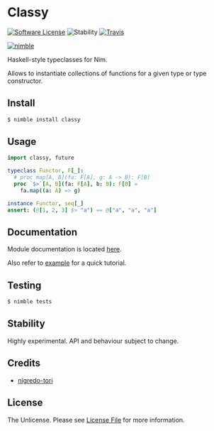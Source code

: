 # Classy

[![Software License][ico-license]](license.md)
![Stability][ico-stability]
[![Travis][ico-travis]](https://travis-ci.org/nigredo-tori/classy)

[![nimble](https://raw.githubusercontent.com/yglukhov/nimble-tag/master/nimble_js.png)](https://github.com/yglukhov/nimble-tag)

Haskell-style typeclasses for Nim.

Allows to instantiate collections of functions for a given type or type constructor.

## Install

```bash
$ nimble install classy
```

## Usage

```nim
import classy, future

typeclass Functor, F[_]:
  # proc map[A, B](fa: F[A], g: A -> B): F[B]
  proc `$>`[A, B](fa: F[A], b: B): F[B] =
    fa.map((a: A) => g)

instance Functor, seq[_]
assert: (@[1, 2, 3] $> "a") == @["a", "a", "a"]
```
## Documentation

Module documentation is located [here](https://nigredo-tori.github.io/classy/head/classy.html).

Also refer to [example](example.nim) for a quick tutorial.

## Testing

```bash
$ nimble tests
```

## Stability

Highly experimental. API and behaviour subject to change.

## Credits

- [nigredo-tori][link-author]

## License

The Unlicense. Please see [License File](license.md) for more information.

[ico-license]: https://img.shields.io/badge/license-Unlicense-brightgreen.svg?style=flat-square
[ico-stability]: https://img.shields.io/badge/stability-experimental-orange.svg?style=flat-square
[ico-travis]: https://img.shields.io/travis/nigredo-tori/classy/master.svg?style=flat-square

[link-author]: https://github.com/nigredo-tori
